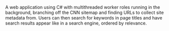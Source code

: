 A web application using C# with multithreaded worker roles running in the
background, branching off the CNN sitemap and finding URLs to collect site
metadata from. Users can then search for keywords in page titles and have
search results appear like in a search engine, ordered by relevance.
